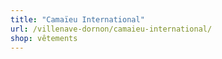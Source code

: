 ```yaml
---
title: "Camaïeu International"
url: /villenave-dornon/camaieu-international/
shop: vêtements
---
```

